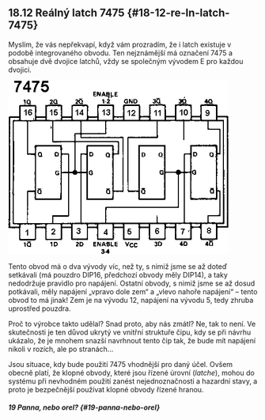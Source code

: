 ## 18.12 Reálný latch 7475 {#18-12-re-ln-latch-7475}

Myslím, že vás nepřekvapí, když vám prozradím, že i latch existuje v podobě integrovaného obvodu. Ten nejznámější má označení 7475 a obsahuje dvě dvojice latchů, vždy se společným vývodem E pro každou dvojici.

![229-2.png](images/000334.png)

Tento obvod má o dva vývody víc, než ty, s nimiž jsme se až doteď setkávali (má pouzdro DIP16, předchozí obvody měly DIP14), a taky nedodržuje pravidlo pro napájení. Ostatní obvody, s nimiž jsme se až dosud potkávali, měly napájení „vpravo dole zem“ a „vlevo nahoře napájení“ – tento obvod to má jinak! Zem je na vývodu 12, napájení na vývodu 5, tedy zhruba uprostřed pouzdra.

Proč to výrobce takto udělal? Snad proto, aby nás zmátl? Ne, tak to není. Ve skutečnosti je ten důvod ukrytý ve vnitřní struktuře čipu, kdy se při návrhu ukázalo, že je mnohem snazší navrhnout tento čip tak, že bude mít napájení nikoli v rozích, ale po stranách…

Jsou situace, kdy bude použití 7475 vhodnější pro daný účel. Ovšem obecně platí, že klopné obvody, které jsou řízené úrovní (_latche_), mohou do systému při nevhodném použití zanést nejednoznačnosti a hazardní stavy, a proto je bezpečnější používat klopné obvody řízené hranou.

##### 19 Panna, nebo orel? {#19-panna-nebo-orel}